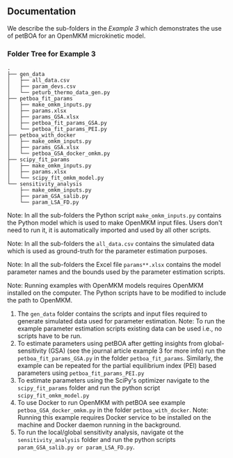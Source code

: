 Documentation
-------------

We describe the sub-folders in the *Example 3* which demonstrates the use of petBOA for an OpenMKM microkinetic model. 

### Folder Tree for Example 3

```
.
├── gen_data
│   ├── all_data.csv
│   ├── param_devs.csv
│   └── peturb_thermo_data_gen.py
├── petboa_fit_params
│   ├── make_omkm_inputs.py
│   ├── params.xlsx
│   ├── params_GSA.xlsx
│   ├── petboa_fit_params_GSA.py
│   └── petboa_fit_params_PEI.py
├── petboa_with_docker
│   ├── make_omkm_inputs.py
│   ├── params_GSA.xlsx
│   └── petboa_GSA_docker_omkm.py
├── scipy_fit_params
│   ├── make_omkm_inputs.py
│   ├── params.xlsx
│   └── scipy_fit_omkm_model.py
└── sensitivity_analysis
    ├── make_omkm_inputs.py
    ├── param_GSA_salib.py
    └── param_LSA_FD.py
```

Note: In all the sub-folders the Python script `make_omkm_inputs.py` contains the Python model which is used to make OpenMKM input files. Users don't need to run it, it is automatically imported and used by all other scripts. 

Note: In all the sub-folders the `all_data.csv` contains the simulated data which is used as ground-truth for the parameter estimation purposes. 

Note: In all the sub-folders the Excel file `params**.xlsx` contains the model parameter names and the bounds used by the parameter estimation scripts. 

Note: Running examples with OpenMKM models requires OpenMKM installed on the computer. The Python scripts have to be modified to include the path to OpenMKM. 

1. The `gen_data` folder contains the scripts and input files required to generate simulated data used for parameter estimation. Note: To run the example parameter estimation scripts existing data can be used i.e., no scripts have to be run.
2. To estimate parameters using petBOA after getting insights from global-sensitivity (GSA) (see the journal article example 3 for more info) run the `petboa_fit_params_GSA.py` in the folder `petboa_fit_params`. Similarly, the example can be repeated for the partial equilibrium index (PEI) based parameters using `petboa_fit_params_PEI.py`
3. To estimate parameters using the SciPy's optimizer navigate to the `scipy_fit_params` folder and run the python script `scipy_fit_omkm_model.py`
4. To use Docker to run OpenMKM with petBOA see example `petboa_GSA_docker_omkm.py` in the folder `petboa_with_docker`.
Note: Running this example requires Docker service to be installed on the machine and Docker daemon running in the background. 
5. To run the local/global sensitivity analysis, navigate ot the `sensitivity_analysis` folder and run the python scripts `   param_GSA_salib.py or param_LSA_FD.py`. 
